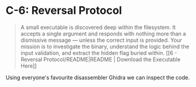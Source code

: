 # C-6: Reversal Protocol
>A small executable is discovered deep within the filesystem. It accepts a single argument and responds with nothing more than a dismissive message — unless the correct input is provided. Your mission is to investigate the binary, understand the logic behind the input validation, and extract the hidden flag buried within. [[6 - Reversal Protocol/README|README | Download the Executable Here]]

Using everyone's favourite disassembler Ghidra we can inspect the code.
